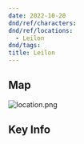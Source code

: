 ```yaml
---
date: 2022-10-20
dnd/ref/characters:
dnd/ref/locations:
  - Leilon
dnd/tags:
title: Leilon
---
```


## Map

![location.png](/images/dnd/location.png)

## Key Info
